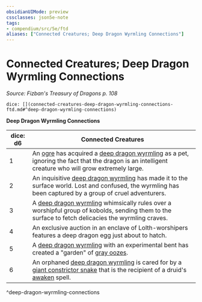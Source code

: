```yaml
---
obsidianUIMode: preview
cssclasses: json5e-note
tags:
- compendium/src/5e/ftd
aliases: ["Connected Creatures; Deep Dragon Wyrmling Connections"]
---
```

# Connected Creatures; Deep Dragon Wyrmling Connections
*Source: Fizban's Treasury of Dragons p. 108* 

`dice: [](connected-creatures-deep-dragon-wyrmling-connections-ftd.md#^deep-dragon-wyrmling-connections)`

**Deep Dragon Wyrmling Connections**

| dice: d6 | Connected Creatures |
|----------|---------------------|
| 1 | An [ogre](/2-Mechanics/CLI/bestiary/giant/ogre.md) has acquired a [deep dragon wyrmling](/2-Mechanics/CLI/bestiary/dragon/deep-dragon-wyrmling-ftd.md) as a pet, ignoring the fact that the dragon is an intelligent creature who will grow extremely large. |
| 2 | An inquisitive [deep dragon wyrmling](/2-Mechanics/CLI/bestiary/dragon/deep-dragon-wyrmling-ftd.md) has made it to the surface world. Lost and confused, the wyrmling has been captured by a group of cruel adventurers. |
| 3 | A [deep dragon wyrmling](/2-Mechanics/CLI/bestiary/dragon/deep-dragon-wyrmling-ftd.md) whimsically rules over a worshipful group of kobolds, sending them to the surface to fetch delicacies the wyrmling craves. |
| 4 | An exclusive auction in an enclave of Lolth-worshipers features a deep dragon egg just about to hatch. |
| 5 | A [deep dragon wyrmling](/2-Mechanics/CLI/bestiary/dragon/deep-dragon-wyrmling-ftd.md) with an experimental bent has created a "garden" of [gray oozes](/2-Mechanics/CLI/bestiary/ooze/gray-ooze.md). |
| 6 | An orphaned [deep dragon wyrmling](/2-Mechanics/CLI/bestiary/dragon/deep-dragon-wyrmling-ftd.md) is cared for by a [giant constrictor snake](/2-Mechanics/CLI/bestiary/beast/giant-constrictor-snake.md) that is the recipient of a druid's [awaken](/2-Mechanics/CLI/spells/awaken.md) spell. |
^deep-dragon-wyrmling-connections